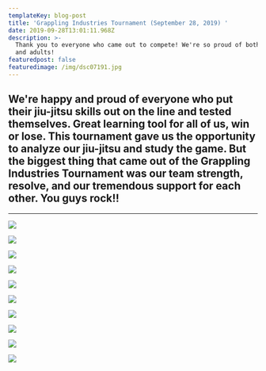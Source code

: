 ```yaml
---
templateKey: blog-post
title: 'Grappling Industries Tournament (September 28, 2019) '
date: 2019-09-28T13:01:11.968Z
description: >-
  Thank you to everyone who came out to compete! We're so proud of both children
  and adults! 
featuredpost: false
featuredimage: /img/dsc07191.jpg
---
```

## We're happy and proud of everyone who put their jiu-jitsu skills out on the line and tested themselves. Great learning tool for all of us, win or lose. This tournament gave us the opportunity to analyze our jiu-jitsu and study the game. But the biggest thing that came out of the Grappling Industries Tournament was our team strength, resolve, and our tremendous support for each other. You guys rock!!

- - -

![](/img/img_110348.jpg)

![](/img/dsc07191.jpg)

![](/img/dsc07210.jpg)

![](/img/dsc07131.jpg)

![](/img/dsc07105.jpg)

![](/img/dsc07038.jpg)

![](/img/dsc07044.jpg)

![](/img/dsc07074.jpg)

![](/img/grapplingindustriesais07924.jpg)

![](/img/dsc07168.jpg)
